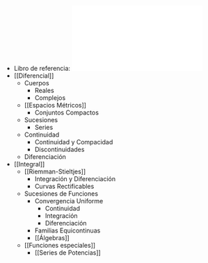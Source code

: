 - Libro de referencia: ![Rudin](../assets/rudin_1724042583954_0.pdf)
- [[Diferencial]]
	- Cuerpos
		- Reales
		- Complejos
	- [[Espacios Métricos]]
		- Conjuntos Compactos
	- Sucesiones
		- Series
	- Continuidad
		- Continuidad y Compacidad
		- Discontinuidades
	- Diferenciación
- [[Integral]]
	- [[Riemman-Stieltjes]]
		- Integración y Diferenciación
		- Curvas Rectificables
	- Sucesiones de Funciones
		- Convergencia Uniforme
			- Continuidad
			- Integración
			- Diferenciación
		- Familias Equicontinuas
		- [[Álgebras]]
	- [[Funciones especiales]]
		- [[Series de Potencias]]